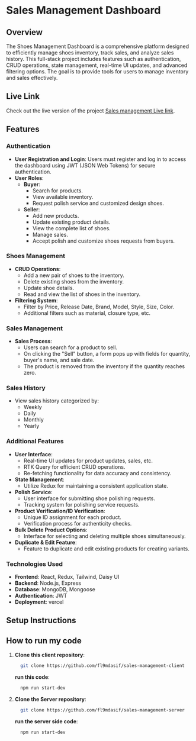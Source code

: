 # Sales Management Dashboard

## Overview
The Shoes Management Dashboard is a comprehensive platform designed to efficiently manage shoes inventory, track sales, and analyze sales history. This full-stack project includes features such as authentication, CRUD operations, state management, real-time UI updates, and advanced filtering options. The goal is to provide tools for users to manage inventory and sales effectively.

## Live Link
Check out the live version of the project [Sales management Live link](https://sales-management-client-lake.vercel.app).

## Features

### Authentication
- **User Registration and Login**: Users must register and log in to access the dashboard using JWT (JSON Web Tokens) for secure authentication.
- **User Roles**:
  - **Buyer**:
    - Search for products.
    - View available inventory.
    - Request polish service and customized design shoes.
  - **Seller**:
    - Add new products.
    - Update existing product details.
    - View the complete list of shoes.
    - Manage sales.
    - Accept polish and customize shoes requests from buyers.

### Shoes Management
- **CRUD Operations**:
  - Add a new pair of shoes to the inventory.
  - Delete existing shoes from the inventory.
  - Update shoe details.
  - Read and view the list of shoes in the inventory.
- **Filtering System**:
  - Filter by Price, Release Date, Brand, Model, Style, Size, Color.
  - Additional filters such as material, closure type, etc.

### Sales Management
- **Sales Process**:
  - Users can search for a product to sell.
  - On clicking the "Sell" button, a form pops up with fields for quantity, buyer's name, and sale date.
  - The product is removed from the inventory if the quantity reaches zero.

### Sales History
- View sales history categorized by:
  - Weekly
  - Daily
  - Monthly
  - Yearly

### Additional Features
- **User Interface**:
  - Real-time UI updates for product updates, sales, etc.
  - RTK Query for efficient CRUD operations.
  - Re-fetching functionality for data accuracy and consistency.
- **State Management**:
  - Utilize Redux for maintaining a consistent application state.
- **Polish Service**:
  - User interface for submitting shoe polishing requests.
  - Tracking system for polishing service requests.
- **Product Verification/ID Verification**:
  - Unique ID assignment for each product.
  - Verification process for authenticity checks.
- **Bulk Delete Product Options**:
  - Interface for selecting and deleting multiple shoes simultaneously.
- **Duplicate & Edit Feature**:
  - Feature to duplicate and edit existing products for creating variants.

### Technologies Used
- **Frontend**: React, Redux, Tailwind, Daisy UI
- **Backend**: Node.js, Express
- **Database**: MongoDB, Mongoose
- **Authentication**: JWT
- **Deployment**: vercel

## Setup Instructions
## How to run my code 
1. **Clone this client repository**:
   ```bash
     git clone https://github.com/fl9mdasif/sales-management-client
   ```
    **run this code**:
   ```bash
     npm run start-dev
   ```

2. **Clone the Server repository**:
   ```bash
     git clone https://github.com/fl9mdasif/sales-management-server
   ```
   **run the server side code**:
     ```bash
       npm run start-dev
     ```
   
